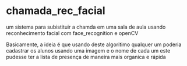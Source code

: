 # chamada_rec_facial
um sistema para subistituir a chamda em uma sala de aula usando reconhecimento facial com face_recognition e openCV


Basicamente, a ideia é que usando deste algoritimo qualquer um poderia cadastrar os alunos usando uma imagem e o nome de cada um este pudesse ter a lista de presença de maneira mais organica e rápida
